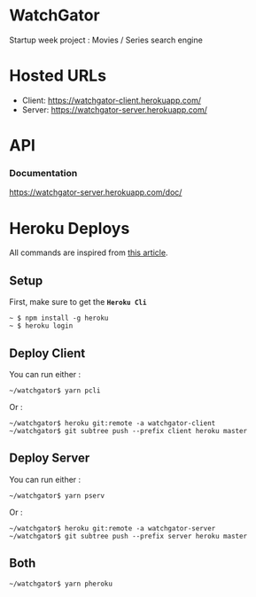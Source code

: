 # WatchGator
Startup week project : Movies / Series search engine

# Hosted URLs

- Client: https://watchgator-client.herokuapp.com/
- Server: https://watchgator-server.herokuapp.com/

# API

### Documentation

https://watchgator-server.herokuapp.com/doc/  

# Heroku Deploys

All commands are inspired from [this article](https://medium.com/@shalandy/deploy-git-subdirectory-to-heroku-ea05e95fce1f).

## Setup

First, make sure to get the **`Heroku Cli`**
```console
~ $ npm install -g heroku
~ $ heroku login
```

## Deploy Client

You can run either :
```console
~/watchgator$ yarn pcli
```

Or :
```console
~/watchgator$ heroku git:remote -a watchgator-client
~/watchgator$ git subtree push --prefix client heroku master
```

## Deploy Server

You can run either :
```console
~/watchgator$ yarn pserv
```

Or :
```console
~/watchgator$ heroku git:remote -a watchgator-server
~/watchgator$ git subtree push --prefix server heroku master
```

## Both

```console
~/watchgator$ yarn pheroku
```
